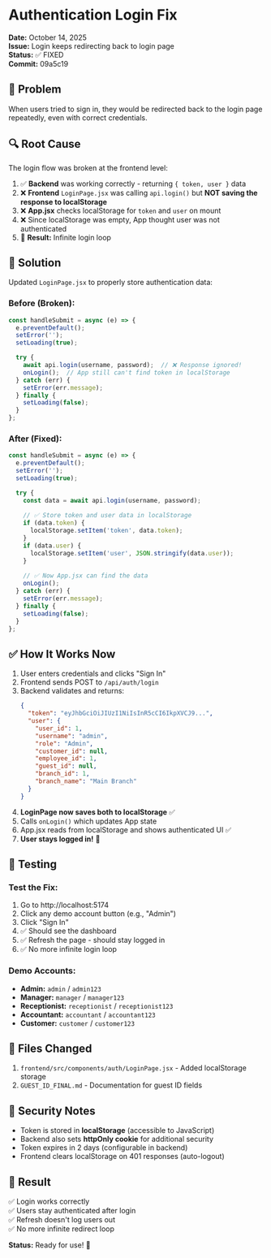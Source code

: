 # Authentication Login Fix

**Date:** October 14, 2025  
**Issue:** Login keeps redirecting back to login page  
**Status:** ✅ FIXED  
**Commit:** 09a5c19

## 🐛 Problem

When users tried to sign in, they would be redirected back to the login page repeatedly, even with correct credentials.

## 🔍 Root Cause

The login flow was broken at the frontend level:

1. ✅ **Backend** was working correctly - returning `{ token, user }` data
2. ❌ **Frontend** `LoginPage.jsx` was calling `api.login()` but **NOT saving the response to localStorage**
3. ❌ **App.jsx** checks localStorage for `token` and `user` on mount
4. ❌ Since localStorage was empty, App thought user was not authenticated
5. 🔄 **Result:** Infinite login loop

## 🔧 Solution

Updated `LoginPage.jsx` to properly store authentication data:

### Before (Broken):
```javascript
const handleSubmit = async (e) => {
  e.preventDefault();
  setError('');
  setLoading(true);

  try {
    await api.login(username, password);  // ❌ Response ignored!
    onLogin();  // App still can't find token in localStorage
  } catch (err) {
    setError(err.message);
  } finally {
    setLoading(false);
  }
};
```

### After (Fixed):
```javascript
const handleSubmit = async (e) => {
  e.preventDefault();
  setError('');
  setLoading(true);

  try {
    const data = await api.login(username, password);
    
    // ✅ Store token and user data in localStorage
    if (data.token) {
      localStorage.setItem('token', data.token);
    }
    if (data.user) {
      localStorage.setItem('user', JSON.stringify(data.user));
    }
    
    // ✅ Now App.jsx can find the data
    onLogin();
  } catch (err) {
    setError(err.message);
  } finally {
    setLoading(false);
  }
};
```

## ✅ How It Works Now

1. User enters credentials and clicks "Sign In"
2. Frontend sends POST to `/api/auth/login`
3. Backend validates and returns:
   ```json
   {
     "token": "eyJhbGciOiJIUzI1NiIsInR5cCI6IkpXVCJ9...",
     "user": {
       "user_id": 1,
       "username": "admin",
       "role": "Admin",
       "customer_id": null,
       "employee_id": 1,
       "guest_id": null,
       "branch_id": 1,
       "branch_name": "Main Branch"
     }
   }
   ```
4. **LoginPage now saves both to localStorage** ✅
5. Calls `onLogin()` which updates App state
6. App.jsx reads from localStorage and shows authenticated UI ✅
7. **User stays logged in!** 🎉

## 🧪 Testing

### Test the Fix:
1. Go to http://localhost:5174
2. Click any demo account button (e.g., "Admin")
3. Click "Sign In"
4. ✅ Should see the dashboard
5. ✅ Refresh the page - should stay logged in
6. ✅ No more infinite login loop

### Demo Accounts:
- **Admin:** `admin` / `admin123`
- **Manager:** `manager` / `manager123`
- **Receptionist:** `receptionist` / `receptionist123`
- **Accountant:** `accountant` / `accountant123`
- **Customer:** `customer` / `customer123`

## 📝 Files Changed

1. `frontend/src/components/auth/LoginPage.jsx` - Added localStorage storage
2. `GUEST_ID_FINAL.md` - Documentation for guest ID fields

## 🔐 Security Notes

- Token is stored in **localStorage** (accessible to JavaScript)
- Backend also sets **httpOnly cookie** for additional security
- Token expires in 2 days (configurable in backend)
- Frontend clears localStorage on 401 responses (auto-logout)

## 🎯 Result

✅ Login works correctly  
✅ Users stay authenticated after login  
✅ Refresh doesn't log users out  
✅ No more infinite redirect loop  

**Status:** Ready for use! 🚀
